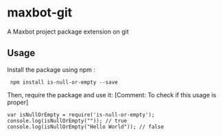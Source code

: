 # maxbot-git
A Maxbot project package extension on git
## Usage
Install the package using npm :
```
 npm install is-null-or-empty --save
```
Then, require the package and use it:
 [Comment: To check if this usage is proper]
 ```
 var isNullOrEmpty = require('is-null-or-empty');
 console.log(isNullOrEmpty("")); // true
 console.log(isNullOrEmpty("Hello World")); // false
 ```